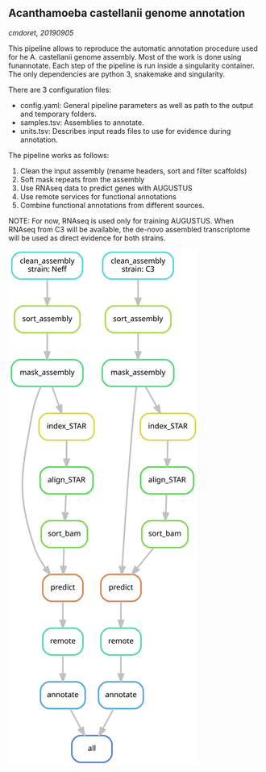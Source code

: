 ## Acanthamoeba castellanii genome annotation
*cmdoret, 20190905*

This pipeline allows to reproduce the automatic annotation procedure used for he A. castellanii genome assembly. Most of the work is done using funannotate. Each step of the pipeline is run inside a singularity container. The only dependencies are python 3, snakemake and singularity.

There are 3 configuration files:
  * config.yaml: General pipeline parameters as well as path to the output and temporary folders.
  * samples.tsv: Assemblies to annotate.
  * units.tsv: Describes input reads files to use for evidence during annotation.

The pipeline works as follows:
  1. Clean the input assembly (rename headers, sort and filter scaffolds)
  2. Soft mask repeats from the assembly
  3. Use RNAseq data to predict genes with AUGUSTUS
  4. Use remote services for functional annotations
  5. Combine functional annotations from different sources.

NOTE: For now, RNAseq is used only for training AUGUSTUS. When RNAseq from C3 will be available, the de-novo assembled transcriptome will be used as direct evidence for both strains.

![Pipeline steps](docs/pipeline.svg)

